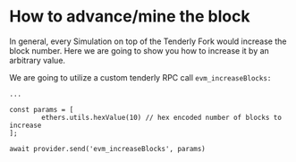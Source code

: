 # How to advance/mine the block

In general, every Simulation on top of the Tenderly Fork would increase the block number. Here we are going to show you how to increase it by an arbitrary value.

We are going to utilize a custom tenderly RPC call `evm_increaseBlocks:`

```tsx
...

const params = [
        ethers.utils.hexValue(10) // hex encoded number of blocks to increase
];

await provider.send('evm_increaseBlocks', params)
```
